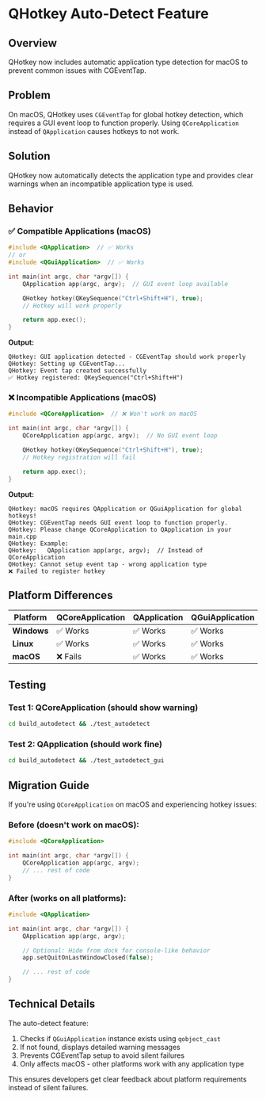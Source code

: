 # QHotkey Auto-Detect Feature

## Overview
QHotkey now includes automatic application type detection for macOS to prevent common issues with CGEventTap.

## Problem
On macOS, QHotkey uses `CGEventTap` for global hotkey detection, which requires a GUI event loop to function properly. Using `QCoreApplication` instead of `QApplication` causes hotkeys to not work.

## Solution
QHotkey now automatically detects the application type and provides clear warnings when an incompatible application type is used.

## Behavior

### ✅ Compatible Applications (macOS)
```cpp
#include <QApplication>  // ✅ Works
// or
#include <QGuiApplication>  // ✅ Works

int main(int argc, char *argv[]) {
    QApplication app(argc, argv);  // GUI event loop available

    QHotkey hotkey(QKeySequence("Ctrl+Shift+H"), true);
    // Hotkey will work properly

    return app.exec();
}
```

**Output:**
```
QHotkey: GUI application detected - CGEventTap should work properly
QHotkey: Setting up CGEventTap...
QHotkey: Event tap created successfully
✅ Hotkey registered: QKeySequence("Ctrl+Shift+H")
```

### ❌ Incompatible Applications (macOS)
```cpp
#include <QCoreApplication>  // ❌ Won't work on macOS

int main(int argc, char *argv[]) {
    QCoreApplication app(argc, argv);  // No GUI event loop

    QHotkey hotkey(QKeySequence("Ctrl+Shift+H"), true);
    // Hotkey registration will fail

    return app.exec();
}
```

**Output:**
```
QHotkey: macOS requires QApplication or QGuiApplication for global hotkeys!
QHotkey: CGEventTap needs GUI event loop to function properly.
QHotkey: Please change QCoreApplication to QApplication in your main.cpp
QHotkey: Example:
QHotkey:   QApplication app(argc, argv);  // Instead of QCoreApplication
QHotkey: Cannot setup event tap - wrong application type
❌ Failed to register hotkey
```

## Platform Differences

| Platform | QCoreApplication | QApplication | QGuiApplication |
|----------|------------------|--------------|-----------------|
| **Windows** | ✅ Works | ✅ Works | ✅ Works |
| **Linux** | ✅ Works | ✅ Works | ✅ Works |
| **macOS** | ❌ Fails | ✅ Works | ✅ Works |

## Testing

### Test 1: QCoreApplication (should show warning)
```bash
cd build_autodetect && ./test_autodetect
```

### Test 2: QApplication (should work fine)
```bash
cd build_autodetect && ./test_autodetect_gui
```

## Migration Guide

If you're using `QCoreApplication` on macOS and experiencing hotkey issues:

### Before (doesn't work on macOS):
```cpp
#include <QCoreApplication>

int main(int argc, char *argv[]) {
    QCoreApplication app(argc, argv);
    // ... rest of code
}
```

### After (works on all platforms):
```cpp
#include <QApplication>

int main(int argc, char *argv[]) {
    QApplication app(argc, argv);

    // Optional: Hide from dock for console-like behavior
    app.setQuitOnLastWindowClosed(false);

    // ... rest of code
}
```

## Technical Details

The auto-detect feature:
1. Checks if `QGuiApplication` instance exists using `qobject_cast`
2. If not found, displays detailed warning messages
3. Prevents CGEventTap setup to avoid silent failures
4. Only affects macOS - other platforms work with any application type

This ensures developers get clear feedback about platform requirements instead of silent failures.